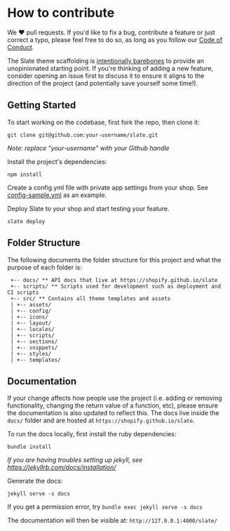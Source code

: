 # How to contribute
We ❤️ pull requests. If you'd like to fix a bug, contribute a feature or
just correct a typo, please feel free to do so, as long as you follow
our [Code of Conduct](https://github.com/Shopify/slate/blob/master/CODE_OF_CONDUCT.md).

The Slate theme scaffolding is [intentionally barebones](https://shopify.github.io/slate/theme/#intentionally-blank)
to provide an unopinionated starting point.  If you're thinking of adding a new 
feature, consider opening an issue first to discuss it to ensure it aligns to
the direction of the project (and potentially save yourself some time!).

## Getting Started
To start working on the codebase, first fork the repo, then clone it:
```
git clone git@github.com:your-username/slate.git
```
*Note: replace "your-username" with your Github handle*

Install the project's dependencies:
```
npm install
```

Create a config.yml file with private app settings from your shop. See [config-sample.yml](https://github.com/Shopify/slate/blob/master/config-sample.yml) as an example.

Deploy Slate to your shop and start testing your feature.
```
slate deploy
```

## Folder Structure

The following documents the folder structure for this project and what the purpose of each folder is:
```
 +-- docs/ ** API docs that live at https://shopify.github.io/slate
 +-- scripts/ ** Scripts used for development such as deployment and CI scripts
 +-- src/ ** Contains all theme templates and assets
 | +-- assets/
 | +-- config/
 | +-- icons/
 | +-- layout/
 | +-- locales/
 | +-- scripts/
 | +-- sections/
 | +-- snippets/
 | +-- styles/
 | +-- templates/
```

## Documentation
If your change affects how people use the project (i.e. adding or removing
functionality, changing the return value of a function, etc),
please ensure the documentation is also updated to
reflect this. The docs live inside the `docs/` folder and are hosted
at `https://shopify.github.io/slate`.

To run the docs locally, first install the ruby dependencies:
```
bundle install
```
*If you are having troubles setting up jekyll, see https://jekyllrb.com/docs/installation/*

Generate the docs:
```
jekyll serve -s docs
```
If you get a permission error, try `bundle exec jekyll serve -s docs`

The documentation will then be visible at:
`http://127.0.0.1:4000/slate/`

